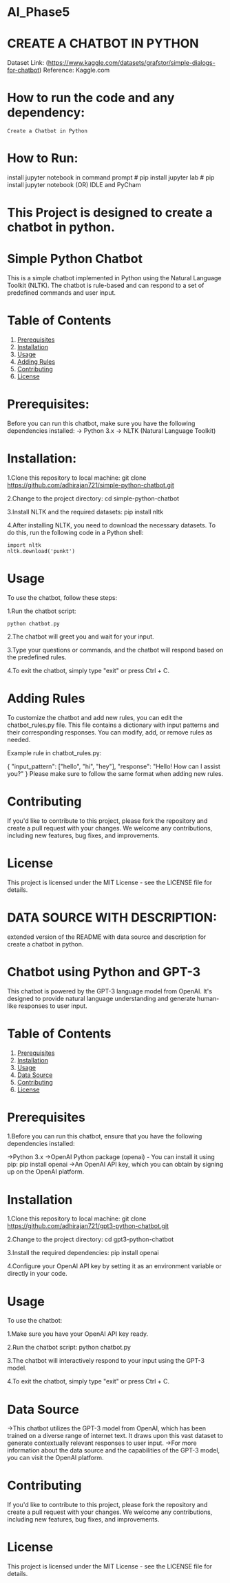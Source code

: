 
# AI_Phase5

# CREATE A CHATBOT IN PYTHON

Dataset Link: (https://www.kaggle.com/datasets/grafstor/simple-dialogs-for-chatbot)
Reference: Kaggle.com

# How to run the code and any dependency:
    Create a Chatbot in Python

# How to Run:
install jupyter notebook in command prompt
    # pip install jupyter lab
    # pip install jupyter notebook
    (OR)
IDLE and PyCham

# This Project is designed to create a chatbot in python.

# Simple Python Chatbot

This is a simple chatbot implemented in Python using the Natural Language Toolkit (NLTK). The chatbot is rule-based and can respond to a set of predefined commands and user input.

# Table of Contents

1. [Prerequisites](#Prerequisites)
2. [Installation](#Installation)
3. [Usage](#Usage)
4. [Adding Rules](#AddingRules)
5. [Contributing](#Contributing)
6. [License](#License)

# Prerequisites:

Before you can run this chatbot, make sure you have the following dependencies installed:
-> Python 3.x
-> NLTK (Natural Language Toolkit)

# Installation:

1.Clone this repository to local machine:
    git clone https://github.com/adhirajan721/simple-python-chatbot.git

2.Change to the project directory:
    cd simple-python-chatbot

3.Install NLTK and the required datasets:
    pip install nltk

4.After installing NLTK, you need to download the necessary datasets. To do this, run the following code in a Python shell:

    import nltk
    nltk.download('punkt')

# Usage

To use the chatbot, follow these steps:

1.Run the chatbot script:

    python chatbot.py

2.The chatbot will greet you and wait for your input.

3.Type your questions or commands, and the chatbot will respond based on the predefined rules.

4.To exit the chatbot, simply type "exit" or press Ctrl + C.

# Adding Rules

To customize the chatbot and add new rules, you can edit the chatbot_rules.py file. This file contains a dictionary with input patterns and their corresponding responses. You can modify, add, or remove rules as needed.

Example rule in chatbot_rules.py:

{
    "input_pattern": ["hello", "hi", "hey"],
    "response": "Hello! How can I assist you?"
}
Please make sure to follow the same format when adding new rules.

# Contributing

If you'd like to contribute to this project, please fork the repository and create a pull request with your changes. We welcome any contributions, including new features, bug fixes, and improvements.

# License

This project is licensed under the MIT License - see the LICENSE file for details.


# DATA SOURCE WITH DESCRIPTION:
extended version of the README with data source and description for create a chatbot in python.

# Chatbot using Python and GPT-3

This chatbot is powered by the GPT-3 language model from OpenAI. It's designed to provide natural language understanding and generate human-like responses to user input.

# Table of Contents

1. [Prerequisites](Prerequisites)
2. [Installation](Installation)
3. [Usage](Usage)
4. [Data Source](DataSource)
5. [Contributing](Contributing)
6. [License](License)

# Prerequisites

1.Before you can run this chatbot, ensure that you have the following dependencies installed:

->Python 3.x
->OpenAI Python package (openai) - You can install it using pip:
    pip install openai
->An OpenAI API key, which you can obtain by signing up on the OpenAI platform.

# Installation

1.Clone this repository to local machine:
    git clone https://github.com/adhirajan721/gpt3-python-chatbot.git

2.Change to the project directory:
    cd gpt3-python-chatbot

3.Install the required dependencies:
    pip install openai

4.Configure your OpenAI API key by setting it as an environment variable or directly in your code.

# Usage
To use the chatbot:

1.Make sure you have your OpenAI API key ready.

2.Run the chatbot script:
    python chatbot.py

3.The chatbot will interactively respond to your input using the GPT-3 model.

4.To exit the chatbot, simply type "exit" or press Ctrl + C.

# Data Source

->This chatbot utilizes the GPT-3 model from OpenAI, which has been trained on a diverse range of internet text. It draws upon this vast dataset to generate contextually relevant responses to user input.
->For more information about the data source and the capabilities of the GPT-3 model, you can visit the OpenAI platform.

# Contributing

If you'd like to contribute to this project, please fork the repository and create a pull request with your changes. We welcome any contributions, including new features, bug fixes, and improvements.

# License

This project is licensed under the MIT License - see the LICENSE file for details.

